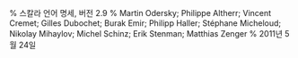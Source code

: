 % 스칼라 언어 명세, 버전 2.9
% Martin Odersky;
  Philippe Altherr;
  Vincent Cremet;
  Gilles Dubochet;
  Burak Emir;
  Philipp Haller;
  Stéphane Micheloud;
  Nikolay Mihaylov;
  Michel Schinz;
  Erik Stenman;
  Matthias Zenger
% 2011년 5월 24일


